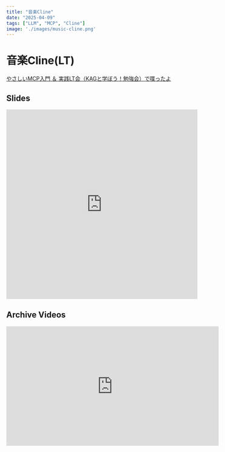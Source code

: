 ```yaml
---
title: "音楽Cline"
date: "2025-04-09"
tags: ["LLM", "MCP", "Cline"]
image: './images/music-cline.png'
---
```


# 音楽Cline(LT)

[やさしいMCP入門 ＆ 実践LT会（KAGと学ぼう！勉強会）で喋ったよ](https://kddi-agile.connpass.com/event/351600/)

## Slides

<iframe src="https://slide-tubone24.pages.dev/embed/cline/1" width="100%" height="500" style="border:none;max-width:800px;" allowfullscreen></iframe>

## Archive Videos

<iframe width="560" height="315" src="https://www.youtube.com/embed/Daew0TUEmR4?si=sE-HmkgCyZlDo2o0" title="YouTube video player" frameborder="0" allow="accelerometer; autoplay; clipboard-write; encrypted-media; gyroscope; picture-in-picture; web-share" referrerpolicy="strict-origin-when-cross-origin" allowfullscreen></iframe>